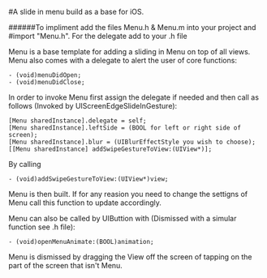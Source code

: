 #A slide in menu build as a base for iOS.

######To impliment add the files Menu.h & Menu.m into your project and #import "Menu.h". For the delegate add <MenuDelegate> to your .h file

Menu is a base template for adding a sliding in Menu on top of all views. Menu also comes with a delegate to alert the user of core functions:

    - (void)menuDidOpen;
    - (void)menuDidClose;


In order to invoke Menu first assign the delegate if needed and then call as follows (Invoked by UIScreenEdgeSlideInGesture):

    [Menu sharedInstance].delegate = self;
    [Menu sharedInstance].leftSide = (BOOL for left or right side of screen);
    [Menu sharedInstance].blur = (UIBlurEffectStyle you wish to choose);
    [[Menu sharedInstance] addSwipeGestureToView:(UIView*)];

By calling 

    - (void)addSwipeGestureToView:(UIView*)view; 

Menu is then built. If for any reasion you need to change the settigns of Menu call this function to update accordingly.


Menu can also be called by UIButtion with (Dismissed with a simular function see .h file):

    - (void)openMenuAnimate:(BOOL)animation;


Menu is dismissed by dragging the View off the screen of tapping on the part of the screen that isn't Menu.